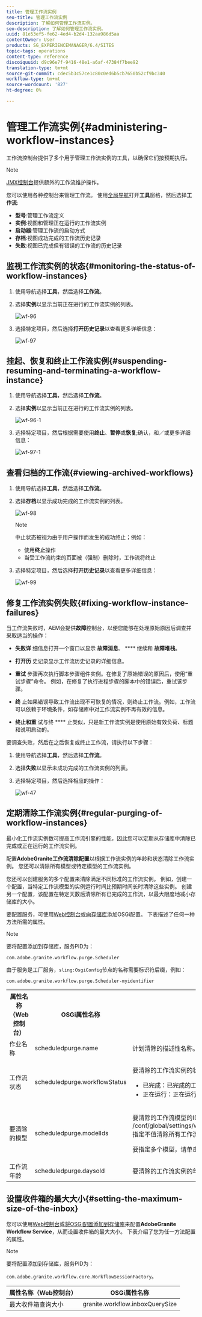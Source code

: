 ```yaml
---
title: 管理工作流实例
seo-title: 管理工作流实例
description: 了解如何管理工作流实例。
seo-description: 了解如何管理工作流实例。
uuid: 81e53ef5-fe62-4ed4-b2d4-132aa986d5aa
contentOwner: User
products: SG_EXPERIENCEMANAGER/6.4/SITES
topic-tags: operations
content-type: reference
discoiquuid: d9c96e7f-9416-48e1-a6af-47384f7bee92
translation-type: tm+mt
source-git-commit: cdec5b3c57ce1c80c0ed6b5cb7650b52cf9bc340
workflow-type: tm+mt
source-wordcount: '827'
ht-degree: 0%

---
```



# 管理工作流实例{#administering-workflow-instances}

工作流控制台提供了多个用于管理工作流实例的工具，以确保它们按预期执行。

>[!NOTE]
>
>[JMX控制台](/help/sites-administering/jmx-console.md#workflow-maintenance)提供额外的工作流维护操作。

您可以使用各种控制台来管理工作流。 使用[全局导航](/help/sites-authoring/basic-handling.md#global-navigation)打开&#x200B;**工具**&#x200B;窗格，然后选择&#x200B;**工作流**:

* **型号**:管理工作流定义
* **实例**:视图和管理正在运行的工作流实例
* **启动器**:管理工作流的启动方式
* **存档**:视图成功完成的工作流历史记录
* **失败**:视图已完成但有错误的工作流的历史记录

## 监视工作流实例的状态{#monitoring-the-status-of-workflow-instances}

1. 使用导航选择&#x200B;**工具**，然后选择&#x200B;**工作流**。
1. 选择&#x200B;**实例**&#x200B;以显示当前正在进行的工作流实例的列表。

   ![wf-96](assets/wf-96.png)

1. 选择特定项目，然后选择&#x200B;**打开历史记录**&#x200B;以查看更多详细信息：

   ![wf-97](assets/wf-97.png)

## 挂起、恢复和终止工作流实例{#suspending-resuming-and-terminating-a-workflow-instance}

1. 使用导航选择&#x200B;**工具**，然后选择&#x200B;**工作流**。
1. 选择&#x200B;**实例**&#x200B;以显示当前正在进行的工作流实例的列表。

   ![wf-96-1](assets/wf-96-1.png)

1. 选择特定项目，然后根据需要使用&#x200B;**终止**、**暂停**&#x200B;或&#x200B;**恢复**;确认，和／或更多详细信息：

   ![wf-97-1](assets/wf-97-1.png)

## 查看归档的工作流{#viewing-archived-workflows}

1. 使用导航选择&#x200B;**工具**，然后选择&#x200B;**工作流**。
1. 选择&#x200B;**存档**&#x200B;以显示成功完成的工作流实例的列表。

   ![wf-98](assets/wf-98.png)

   >[!NOTE]
   >
   >中止状态被视为由于用户操作而发生的成功终止；例如：
   >
   >* 使用&#x200B;**终止**&#x200B;操作
   >* 当受工作流约束的页面被（强制）删除时，工作流将终止


1. 选择特定项目，然后选择&#x200B;**打开历史记录**&#x200B;以查看更多详细信息：

   ![wf-99](assets/wf-99.png)

## 修复工作流实例失败{#fixing-workflow-instance-failures}

当工作流失败时，AEM会提供&#x200B;**故障**&#x200B;控制台，以便您能够在处理原始原因后调查并采取适当的操作：

* **失败详**
细信息打开一个窗口以显示 
**故障消息**、 **** 继续和 **故障堆栈**。

* **打开历**
史记录显示工作流历史记录的详细信息。

* **重试** 步骤再次执行脚本步骤组件实例。在修复了原始错误的原因后，使用“重试步骤”命令。 例如，在修复了执行进程步骤的脚本中的错误后，重试该步骤。
* **终** 止如果错误导致工作流出现不可恢复的情况，则终止工作流。例如，工作流可以依赖于环境条件，如存储库中对工作流实例不再有效的信息。
* **终止和重** 试与终 **** 止类似，只是新工作流实例是使用原始有效负荷、标题和说明启动的。

要调查失败，然后在之后恢复或终止工作流，请执行以下步骤：

1. 使用导航选择&#x200B;**工具**，然后选择&#x200B;**工作流**。
1. 选择&#x200B;**失败**&#x200B;以显示未成功完成的工作流实例的列表。
1. 选择特定项目，然后选择相应的操作：

   ![wf-47](assets/wf-47.png)

## 定期清除工作流实例{#regular-purging-of-workflow-instances}

最小化工作流实例数可提高工作流引擎的性能，因此您可以定期从存储库中清除已完成或正在运行的工作流实例。

配置&#x200B;**AdobeGranite工作流清除配置**&#x200B;以根据工作流实例的年龄和状态清除工作流实例。 您还可以清除所有模型或特定模型的工作流实例。

您还可以创建服务的多个配置来清除满足不同标准的工作流实例。 例如，创建一个配置，当特定工作流模型的实例运行时间比预期时间长时清除这些实例。 创建另一个配置，该配置在特定天数后清除所有已完成的工作流，以最大限度地减小存储库的大小。

要配置服务，可使用[Web控制台](/help/sites-deploying/configuring-osgi.md#osgi-configuration-with-the-web-console)或[向存储库](/help/sites-deploying/configuring-osgi.md#osgi-configuration-in-the-repository)添加OSGi配置。 下表描述了任何一种方法所需的属性。

>[!NOTE]
>
>要将配置添加到存储库，服务PID为：
>
>`com.adobe.granite.workflow.purge.Scheduler`
>
>由于服务是工厂服务，`sling:OsgiConfig`节点的名称需要标识符后缀，例如：
>
>`com.adobe.granite.workflow.purge.Scheduler-myidentifier`

<table> 
 <tbody> 
  <tr> 
   <th>属性名称（Web控制台）</th> 
   <th>OSGi属性名称</th> 
   <th>描述</th> 
  </tr> 
  <tr> 
   <td>作业名称</td> 
   <td>scheduledpurge.name</td> 
   <td>计划清除的描述性名称。</td> 
  </tr> 
  <tr> 
   <td>工作流状态</td> 
   <td>scheduledpurge.workflowStatus</td> 
   <td><p>要清除的工作流实例的状态。 以下值有效：</p> 
    <ul> 
     <li>已完成：已完成的工作流实例将被清除。</li> 
     <li>正在运行：正在运行的工作流实例将被清除。</li> 
    </ul> </td> 
  </tr> 
  <tr> 
   <td>要清除的模型</td> 
   <td>scheduledpurge.modelIds</td> 
   <td><p>要清除的工作流模型的ID。 ID是模型节点的路径，例如：<br /> /conf/global/settings/workflow/models/dam/update_asset/jcr:content/model<br />指定不值清除所有工作流模型的实例。</p> <p>要指定多个模型，请单击Web控制台中的+按钮。 </p> </td> 
  </tr> 
  <tr> 
   <td>工作流年龄</td> 
   <td>scheduledpurge.daysold</td> 
   <td>要清除的工作流实例的年龄（以天为单位）。</td> 
  </tr> 
 </tbody> 
</table>

## 设置收件箱的最大大小{#setting-the-maximum-size-of-the-inbox}

您可以使用[Web控制台](/help/sites-deploying/configuring-osgi.md#osgi-configuration-with-the-web-console)或[将OSGi配置添加到存储库](/help/sites-deploying/configuring-osgi.md#osgi-configuration-in-the-repository)来配置&#x200B;**AdobeGranite Workflow Service**，从而设置收件箱的最大大小。 下表介绍了您为任一方法配置的属性。

>[!NOTE]
>
>要将配置添加到存储库，服务PID为：
>
>`com.adobe.granite.workflow.core.WorkflowSessionFactory`。

| 属性名称（Web控制台） | OSGi属性名称 |
|---|---|
| 最大收件箱查询大小 | granite.workflow.inboxQuerySize |

